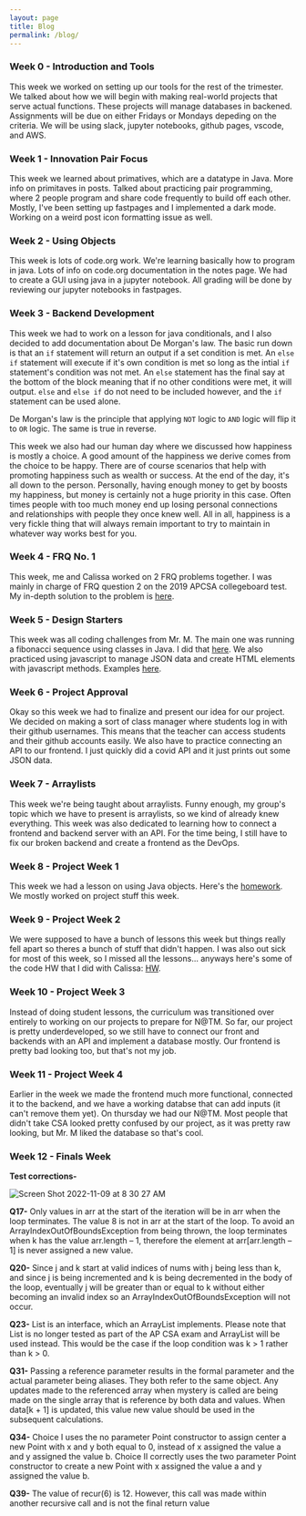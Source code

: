 ```yaml
---
layout: page
title: Blog
permalink: /blog/
---
```


### Week 0 - Introduction and Tools

This week we worked on setting up our tools for the rest of the trimester. We talked about how we will begin with making real-world projects that serve actual functions. These projects will manage databases in backened. Assignments will be due on either Fridays or Mondays depeding on the criteria. We will be using slack, jupyter notebooks, github pages, vscode, and AWS.

### Week 1 - Innovation Pair Focus

This week we learned about primatives, which are a datatype in Java. More info on primitaves in posts. Talked about practicing pair programming, where 2 people program and share code frequently to build off each other. Mostly, I've been setting up fastpages and I implemented a dark mode. Working on a weird post icon formatting issue as well.

### Week 2 - Using Objects

This week is lots of code.org work. We're learning basically how to program in java. Lots of info on code.org documentation in the notes page. We had to create a GUI using java in a jupyter notebook. All grading will be done by reviewing our jupyter notebooks in fastpages.

### Week 3 - Backend Development

This week we had to work on a lesson for java conditionals, and I also decided to add documentation about De Morgan's law. The basic run down is that an ```if``` 
statement will return an output if a set condition is met. An ```else if``` statement will execute if it's own condition is met so long as the 
intial ```if``` statement's condition was not met. An ```else``` statement has the final say at the bottom of the block meaning that if no other conditions were met,
it will output. ```else``` and ```else if``` do not need to be included however, and the ```if``` statement can be used alone.

De Morgan's law is the principle that applying ```NOT``` logic to ```AND``` logic will flip it to ```OR``` logic. The same is true in reverse.

This week we also had our human day where we discussed how happiness is mostly a choice. A good amount of the happiness we derive comes from the choice to be happy. 
There are of course scenarios that help with promoting happiness such as wealth or success. At the end of the day, it's all down to the person. Personally, having enough
money to get by boosts my happiness, but money is certainly not a huge priority in this case. Often times people with too much money end up losing personal connections  
and relationships with people they once knew well. All in all, happiness is a very fickle thing that will always remain important to try to maintain in whatever way
works best for you.

### Week 4 - FRQ No. 1
This week, me and Calissa worked on 2 FRQ problems together. I was mainly in charge of FRQ question 2 on the 2019 APCSA collegeboard test. My in-depth solution to the problem is [here](https://deimie.github.io/fastpages/2022/09/19/unit1-lesson.html).

### Week 5 - Design Starters
This week was all coding challenges from Mr. M. The main one was running a fibonacci sequence using classes in Java. I did that [here](https://deimie.github.io/fastpages/2022/09/22/fibonacci-java.html). We also practiced using javascript to manage JSON data and create HTML elements with javascript methods. Examples [here](https://deimie.github.io/fastpages/2022/09/21/js-notes.html).

### Week 6 - Project Approval
Okay so this week we had to finalize and present our idea for our project. We decided on making a sort of class manager where students log in with their github usernames. This means that the teacher can access students and their github accounts easily. We also have to practice connecting an API to our frontend. I just quickly did a covid API and it just prints out some JSON data.

### Week 7 - Arraylists
This week we're being taught about arraylists. Funny enough, my group's topic which we have to present is arraylists, so we kind of already knew everything. This week was also dedicated to learning how to connect a frontend and backend server with an API. For the time being, I still have to fix our broken backend and create a frontend as the DevOps. 

### Week 8 - Project Week 1
This week we had a lesson on using Java objects. Here's the [homework](https://deimie.github.io/fastpages/2022/10/18/22-unit3-hw.html). We mostly worked on project stuff this week.

### Week 9 - Project Week 2
We were supposed to have a bunch of lessons this week but things really fell apart so theres a bunch of stuff that didn't happen. I was also out sick for most of this week, so I missed all the lessons... anyways here's some of the code HW that I did with Calissa: [HW](https://deimie.github.io/fastpages/2022/10/24/unit4-hw.html).

### Week 10 - Project Week 3
Instead of doing student lessons, the curriculum was transitioned over entirely to working on our projects to prepare for N@TM. So far, our project is pretty underdeveloped, so we still have to connect our front and backends with an API and implement a database mostly. Our frontend is pretty bad looking too, but that's not my job.

### Week 11 - Project Week 4
Earlier in the week we made the frontend much more functional, connected it to the backend, and we have a working databse that can add inputs (it can't remove them yet). On thursday we had our N@TM. Most people that didn't take CSA looked pretty confused by our project, as it was pretty raw looking, but Mr. M liked the database so that's cool.

### Week 12 - Finals Week
**Test corrections-**

![Screen Shot 2022-11-09 at 8 30 27 AM](https://user-images.githubusercontent.com/24465360/200886290-dad002ad-eaf8-4aa0-bdb0-88bacb0954ce.png)

**Q17-** Only values in arr at the start of the iteration will be in arr when the loop terminates. The value 8 is not in arr at the start of the loop. To avoid an ArrayIndexOutOfBoundsException from being thrown, the loop terminates when k has the value arr.length – 1, therefore the element at arr[arr.length – 1] is never assigned a new value.

**Q20-** Since j and k start at valid indices of nums with j being less than k, and since j is being incremented and k is being decremented in the body of the loop, eventually j will be greater than or equal to k without either becoming an invalid index so an ArrayIndexOutOfBoundsException will not occur.

**Q23-** List is an interface, which an ArrayList implements. Please note that List is no longer tested as part of the AP CSA exam and ArrayList will be used instead. This would be the case if the loop condition was k > 1 rather than k > 0.

**Q31-** Passing a reference parameter results in the formal parameter and the actual parameter being aliases. They both refer to the same object. Any updates made to the referenced array when mystery is called are being made on the single array that is reference by both data and values. When data[k + 1] is updated, this value new value should be used in the subsequent calculations.

**Q34-** Choice I uses the no parameter Point constructor to assign center a new Point with x and y both equal to 0, instead of x assigned the value a and y assigned the value b. Choice II correctly uses the two parameter Point constructor to create a new Point with x assigned the value a and y assigned the value b.

**Q39-** The value of recur(6) is 12. However, this call was made within another recursive call and is not the final return value
